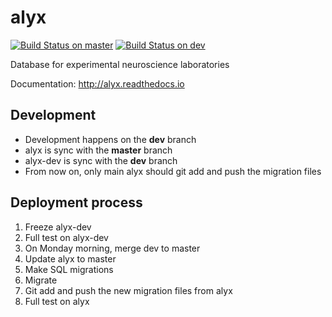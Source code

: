 # alyx

[![Build Status on master](https://travis-ci.org/cortex-lab/alyx.svg?branch=master)](https://travis-ci.org/cortex-lab/alyx)
[![Build Status on dev](https://travis-ci.org/cortex-lab/alyx.svg?branch=dev)](https://travis-ci.org/cortex-lab/alyx)

Database for experimental neuroscience laboratories

Documentation: http://alyx.readthedocs.io


## Development

* Development happens on the **dev** branch
* alyx is sync with the **master** branch
* alyx-dev is sync with the **dev** branch
* From now on, only main alyx should git add and push the migration files


## Deployment process

1. Freeze alyx-dev
2. Full test on alyx-dev
3. On Monday morning, merge dev to master
4. Update alyx to master
5. Make SQL migrations
6. Migrate
7. Git add and push the new migration files from alyx
8. Full test on alyx
